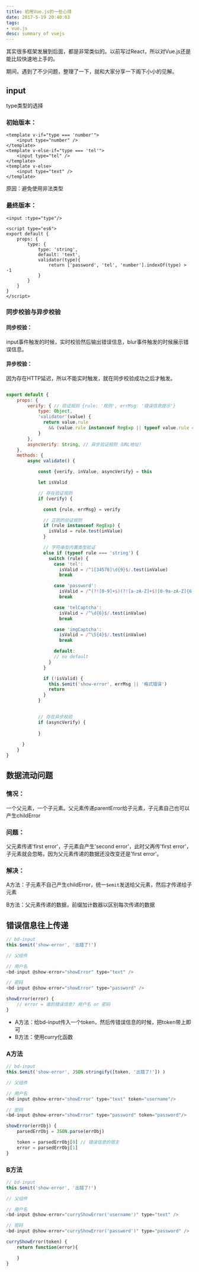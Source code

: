 ```yaml
---
title: 初用Vue.js的一些心得
date: 2017-5-19 20:40:03
tags: 
- vue.js
desc: summary of vuejs
---
```


其实很多框架发展到后面，都是非常类似的。以前写过React，所以对Vue.js还是能比较快速地上手的。

期间，遇到了不少问题，整理了一下，就和大家分享一下阁下小小的见解。

## input

type类型的选择

### 初始版本：

```vue
<template v-if="type === 'number'">
    <input type="number" />
</template>
<template v-else-if="type === 'tel'">
    <input type="tel" />
</template>
<template v-else>
    <input type="text" />
</template>
```

原因：避免使用非法类型

### 最终版本：

```vue
<input :type="type"/>

<script type="es6">
export default {
    props: {
        type: {
            type: 'string',
            default: 'text',
            validator(type){
                return ['password', 'tel', 'number'].indexOf(type) > -1
            }
        }
    }
}
</script>
```

### 同步校验与异步校验

#### 同步校验：

input事件触发的时候，实时校验然后输出错误信息，blur事件触发的时候展示错误信息。

#### 异步校验：

因为存在HTTP延迟，所以不能实时触发，就在同步校验成功之后才触发。

```js

export default {
    props: {
        verify: { // 验证规则 {rule: '规则', errMsg: '错误信息提示'}
            type: Object,
            'validator'(value) {
              return value.rule 
                && (value.rule instanceof RegExp || typeof value.rule === 'string')
            }
        },
        asyncVerify: String, // 异步验证规则（URL地址）
    },
    methods: {
        async validate() {

            const {verify, inValue, asyncVerify} = this

            let isValid

            // 存在验证规则
            if (verify) {

              const {rule, errMsg} = verify

              // 正则的验证规则
              if (rule instanceof RegExp) {
                isValid = rule.test(inValue)
              }

              // 字符串型内置类型验证
              else if (typeof rule === 'string') {
                switch (rule) {
                  case 'tel':
                    isValid = /^1[34578]\d{9}$/.test(inValue)
                    break

                  case 'password':
                    isValid = /^(?![0-9]+$)(?![a-zA-Z]+$)[0-9a-zA-Z]{6,12}$/.test(inValue)
                    break

                  case 'telCaptcha':
                    isValid = /^\d{6}$/.test(inValue)
                    break

                  case 'imgCaptcha':
                    isValid = /^\S{4}$/.test(inValue)
                    break

                  default:
                  // no default
                }
              }

              if (!isValid) {
                this.$emit('show-error', errMsg || '格式错误')
                return
              }
            }
            

            // 存在异步校验
            if (asyncVerify) {
              
            }
            
      }
    }
}
```

## 数据流动问题

### 情况：

一个父元素，一个子元素。父元素传递parentError给子元素，子元素自己也可以产生childError

### 问题：

父元素传递'first error'，子元素自产生'second error'，此时父再传'first error'，子元素就会忽略，因为父元素传递的数据还没改变还是'first error'。

### 解决：

A方法：子元素不自己产生childError，统一`$emit`发送给父元素，然后才传递给子元素

B方法：父元素传递的数据，前缀加计数器以区别每次传递的数据

## 错误信息往上传递

```js
// bd-input
this.$emit('show-error', '出错了!')

// 父组件

// 用户名
<bd-input @show-error="showError" type="text" />

// 密码
<bd-input @show-error="showError" type="password" />

showError(error) {
    // error = 谁的错误信息? 用户名 or 密码
}

```

- A方法：给bd-input传入一个token，然后传错误信息的时候，把token带上即可
- B方法：使用curry化函数

### A方法

```js
// bd-input
this.$emit('show-error', JSON.stringify([token, '出错了!']) )

// 父组件

// 用户名
<bd-input @show-error="showError" type="text" token="username"/>

// 密码
<bd-input @show-error="showError" type="password" token="password"/>

showError(errObj) {
    parsedErrObj = JSON.parse(errObj)

    token = parsedErrObj[0] // 错误信息的宿主
    error = parsedErrObj[1]
}
```

### B方法

```js
// bd-input
this.$emit('show-error', '出错了!')

// 父组件

// 用户名
<bd-input @show-error="curryShowError('username')" type="text" />

// 密码
<bd-input @show-error="curryShowError('password')" type="password" />

curryShowError(token) {
    return function(error){

    }
}
```


